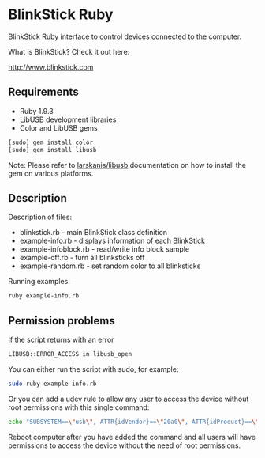 BlinkStick Ruby
===============

BlinkStick Ruby interface to control devices connected to the computer.

What is BlinkStick? Check it out here:

http://www.blinkstick.com

Requirements
------------

* Ruby 1.9.3
* LibUSB development libraries
* Color and LibUSB gems

```sh
[sudo] gem install color
[sudo] gem install libusb
```

Note: Please refer to [larskanis/libusb](https://github.com/larskanis/libusb) documentation on how to install the gem on various platforms.

Description
-----------

Description of files:

* blinkstick.rb - main BlinkStick class definition
* example-info.rb - displays information of each BlinkStick
* example-infoblock.rb - read/write info block sample 
* example-off.rb - turn all blinksticks off
* example-random.rb - set random color to all blinksticks

Running examples:

```sh
ruby example-info.rb
```

Permission problems
-------------------

If the script returns with an error

```sh
LIBUSB::ERROR_ACCESS in libusb_open
```

You can either run the script with sudo, for example:

```sh
sudo ruby example-info.rb
```

Or you can add a udev rule to allow any user to access the device without root permissions with this single command:

```sh
echo "SUBSYSTEM==\"usb\", ATTR{idVendor}==\"20a0\", ATTR{idProduct}==\"41e5\", MODE:=\"0666\"" | sudo tee /etc/udev/rules.d/85-blinkstick.rules
```

Reboot computer after you have added the command and all users will have permissions to access the device without the need of root permissions.
